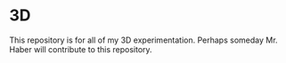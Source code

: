 # 3D
This repository is for all of my 3D experimentation.
Perhaps someday Mr. Haber will contribute to this repository.
